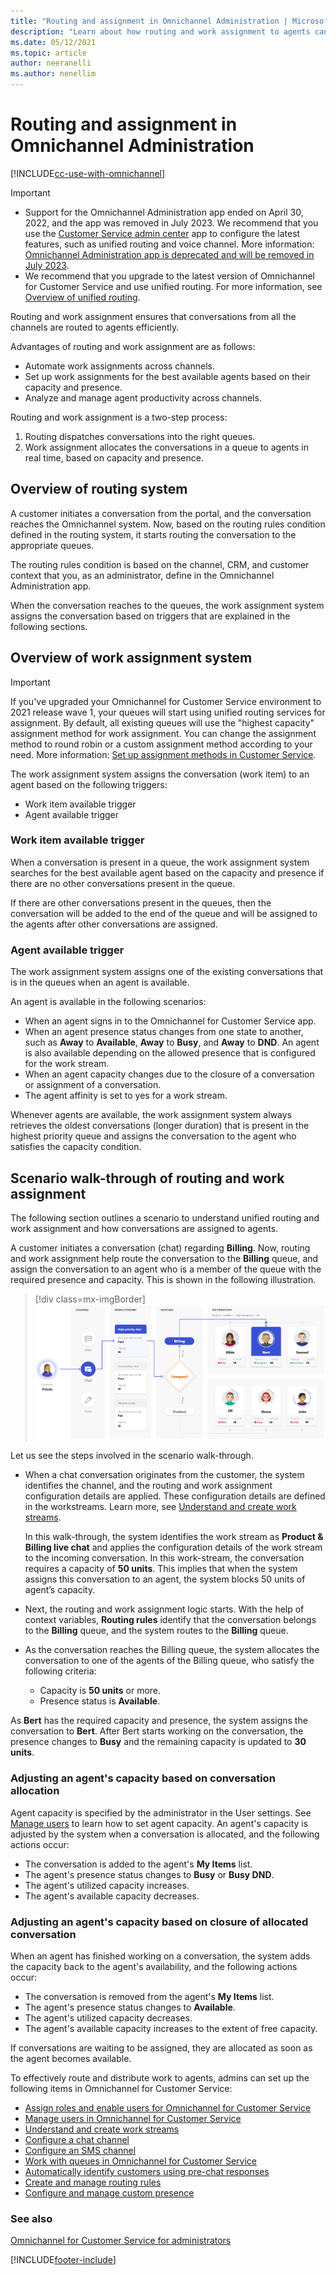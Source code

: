 ```yaml
---
title: "Routing and assignment in Omnichannel Administration | MicrosoftDocs"
description: "Learn about how routing and work assignment to agents can be configured in the Omnichannel Administration app."
ms.date: 05/12/2021
ms.topic: article
author: neeranelli
ms.author: nenellim
---
```


# Routing and assignment in Omnichannel Administration

[!INCLUDE[cc-use-with-omnichannel](../includes/cc-use-with-omnichannel.md)]

> [!IMPORTANT]
>
> - Support for the Omnichannel Administration app ended on April 30, 2022, and the app was removed in July 2023. We recommend that you use the [Customer Service admin center](cs-admin-center.md) app to configure the latest features, such as unified routing and voice channel. More information: [Omnichannel Administration app is deprecated and will be removed in July 2023](../customer-service/deprecations-customer-service.md#omnichannel-administration-app-is-deprecated-and-removed-in-july-2023).
> - We recommend that you upgrade to the latest version of Omnichannel for Customer Service and use unified routing. For more information, see [Overview of unified routing](overview-unified-routing.md).

Routing and work assignment ensures that conversations from all the channels are routed to agents efficiently.

Advantages of routing and work assignment are as follows:

- Automate work assignments across channels.
- Set up work assignments for the best available agents based on their capacity and presence.
- Analyze and manage agent productivity across channels.

Routing and work assignment is a two-step process:

1. Routing dispatches conversations into the right queues.
2. Work assignment allocates the conversations in a queue to agents in real time, based on capacity and presence.

## Overview of routing system

A customer initiates a conversation from the portal, and the conversation reaches the Omnichannel system. Now, based on the routing rules condition defined in the routing system, it starts routing the conversation to the appropriate queues.

The routing rules condition is based on the channel, CRM, and customer context that you, as an administrator, define in the Omnichannel Administration app.

When the conversation reaches to the queues, the work assignment system assigns the conversation based on triggers that are explained in the following sections.

## Overview of work assignment system

> [!IMPORTANT]
>
> If you've upgraded your Omnichannel for Customer Service environment to 2021 release wave 1, your queues will start using unified routing services for assignment. By default, all existing queues will use the "highest capacity" assignment method for work assignment. You can change the assignment method to round robin or a custom assignment method according to your need. More information: [Set up assignment methods in Customer Service](assignment-methods.md).

The work assignment system assigns the conversation (work item) to an agent based on the following triggers:

- Work item available trigger
- Agent available trigger

### Work item available trigger

When a conversation is present in a queue, the work assignment system searches for the best available agent based on the capacity and presence if there are no other conversations present in the queue.

If there are other conversations present in the queues, then the conversation will be added to the end of the queue and will be assigned to the agents after other conversations are assigned.

### Agent available trigger

The work assignment system assigns one of the existing conversations that is in the queues when an agent is available.

An agent is available in the following scenarios:

- When an agent signs in to the Omnichannel for Customer Service app.
- When an agent presence status changes from one state to another, such as **Away** to **Available**, **Away** to **Busy**, and  **Away** to **DND**. An agent is also available depending on the allowed presence that is configured for the work stream.
- When an agent capacity changes due to the closure of a conversation or assignment of a conversation.
- The agent affinity is set to yes for a work stream.

Whenever agents are available, the work assignment system always retrieves the oldest conversations (longer duration) that is present in the highest priority queue and assigns the conversation to the agent who satisfies the capacity condition.

## Scenario walk-through of routing and work assignment

The following section outlines a scenario to understand unified routing and work assignment and how conversations are assigned to agents.

A customer initiates a conversation (chat) regarding **Billing**. Now, routing and work assignment help route the conversation to the **Billing** queue, and assign the conversation to an agent who is a member of the queue with the required presence and capacity. This is shown in the following illustration.

> [!div class=mx-imgBorder]
> ![Routing and work assignment scenario.](media/oc-scenario.png)

Let us see the steps involved in the scenario walk-through.

- When a chat conversation originates from the customer, the system identifies the channel, and the routing and work assignment configuration details are applied. These configuration details are defined in the workstreams. Learn more, see [Understand and create work streams](create-workstreams-oca.md).

    In this walk-through, the system identifies the work stream as **Product & Billing live chat** and applies the configuration details of the  work stream to the incoming conversation. In this work-stream, the conversation requires a capacity of **50 units**. This implies that when the system assigns this conversation to an agent, the system blocks 50 units of agent’s capacity.

- Next, the routing and work assignment logic starts. With the help of context variables, **Routing rules** identify that the conversation belongs to the **Billing** queue, and the system routes to the **Billing** queue.

- As the conversation reaches the Billing queue, the system  allocates the conversation to one of the agents of the Billing queue, who satisfy the following criteria:

    - Capacity is **50 units** or more.
    - Presence status is **Available**.

As **Bert** has the required capacity and presence, the system  assigns the conversation to **Bert**. After Bert starts working on the conversation,  the presence changes to **Busy** and the remaining capacity is updated to **30 units**.

### Adjusting an agent's capacity based on conversation allocation

Agent capacity is specified by the administrator in the User settings. See [Manage users](users-user-profiles.md) to learn how to set agent capacity.
An agent's capacity is adjusted by the system when a conversation is allocated, and the following actions occur:

- The conversation is added to the agent's **My Items** list.
- The agent's presence status changes to **Busy** or **Busy DND**.
- The agent's utilized capacity increases.
- The agent's available capacity decreases.

### Adjusting an agent's capacity based on closure of allocated conversation

When an agent has finished working on a conversation, the system adds the capacity back to the agent's availability, and the following actions occur:

- The conversation is removed from the agent's **My Items** list.
- The agent's presence status changes to **Available**.
- The agent's utilized capacity decreases.
- The agent's available capacity increases to the extent of free capacity.

If conversations are waiting to be assigned, they are allocated as soon as the agent becomes available.

To effectively route and distribute work to agents, admins can set up the following items in Omnichannel for Customer Service:

- [Assign roles and enable users for Omnichannel for Customer Service](add-users-assign-roles.md)
- [Manage users in Omnichannel for Customer Service](users-user-profiles.md)
- [Understand and create work streams](create-workstreams-oca.md)
- [Configure a chat channel](set-up-chat-widget.md)
- [Configure an SMS channel](configure-sms-channel.md)
- [Work with queues in Omnichannel for Customer Service](queues-omnichannel.md)
- [Automatically identify customers using pre-chat responses](record-identification-rule.md)
- [Create and manage routing rules](routing-rules.md)
- [Configure and manage custom presence](presence-custom-presence.md)

### See also

[Omnichannel for Customer Service for administrators](omnichannel-administrator.md)  


[!INCLUDE[footer-include](../includes/footer-banner.md)]
